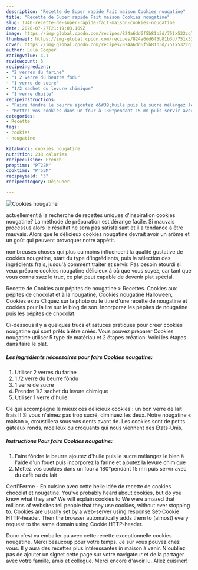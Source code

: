 ```yaml
---
description: "Recette de Super rapide Fait maison Cookies nougatine"
title: "Recette de Super rapide Fait maison Cookies nougatine"
slug: 1740-recette-de-super-rapide-fait-maison-cookies-nougatine
date: 2020-07-27T21:19:03.169Z
image: https://img-global.cpcdn.com/recipes/824a6dd6f5b81b3d/751x532cq70/cookies-nougatine-photo-principale-de-la-recette.jpg
thumbnail: https://img-global.cpcdn.com/recipes/824a6dd6f5b81b3d/751x532cq70/cookies-nougatine-photo-principale-de-la-recette.jpg
cover: https://img-global.cpcdn.com/recipes/824a6dd6f5b81b3d/751x532cq70/cookies-nougatine-photo-principale-de-la-recette.jpg
author: Lula Cooper
ratingvalue: 4.1
reviewcount: 3
recipeingredient:
- "2 verres du farine"
- "1 2 verre du beurre fndu"
- "1 verre de sucre"
- "1/2 sachet du levure chimique"
- "1 verre dhuile"
recipeinstructions:
- "Faire fôndre le beurre ajoutez d&#39;huile puis le sucre mélangez le bien à l&#39;aide d&#39;un fouet puis incorporez la farine et ajoutez la levure chimique"
- "Mettez vos cookies dans un four à 180°pendant 15 mn puis servir avec du café ou du lait"
categories:
- Recette
tags:
- cookies
- nougatine

katakunci: cookies nougatine 
nutrition: 238 calories
recipecuisine: French
preptime: "PT22M"
cooktime: "PT55M"
recipeyield: "3"
recipecategory: Déjeuner

---
```



![Cookies nougatine](https://img-global.cpcdn.com/recipes/824a6dd6f5b81b3d/751x532cq70/cookies-nougatine-photo-principale-de-la-recette.jpg)

actuellement à la recherche de recettes uniques d'inspiration cookies nougatine? La méthode de préparation est dérange facile. Si mauvais processus alors le résultat ne sera pas satisfaisant et il a tendance à être mauvais. Alors que le délicieux cookies nougatine devrait avoir un arôme et un goût qui peuvent provoquer notre appétit.

nombreuses choses qui plus ou moins influencent la qualité gustative de cookies nougatine, start du type d'ingrédients, puis la sélection des ingrédients frais, jusqu'à comment traiter et servir. Pas besoin étourdi si veux prépare cookies nougatine délicieux à où que vous soyez, car tant que vous connaissez le truc, ce plat peut capable de devenir plat spécial.

Recette de Cookies aux pépites de nougatine &gt; Recettes. Cookies aux pépites de chocolat et à la nougatine, Cookies nougatine Halloween, Cookies extra Cliquez sur la photo ou le titre d&#39;une recette de nougatine et cookies pour la lire sur le blog de son. Incorporez les pépites de nougatine puis les pépites de chocolat.


Ci-dessous il y a quelques trucs et astuces pratiques pour créer cookies nougatine qui sont prêts à être créés. Vous pouvez préparer Cookies nougatine utiliser 5 type de matériau et 2 étapes création. Voici les étapes dans faire le plat.

<!--inarticleads1-->

##### Les ingrédients nécessaires pour faire Cookies nougatine:

1. Utiliser 2 verres du farine
1.  1 /2 verre du beurre fôndu
1.  1 verre de sucre
1. Prendre 1/2 sachet du levure chimique
1. Utiliser 1 verre d&#39;huile


Ce qui accompagne le mieux ces délicieux cookies : un bon verre de lait frais !! Si vous n&#39;aimez pas trop sucré, diminuez les deux. Notre nougatine « maison », croustillera sous vos dents avant de. Les cookies sont de petits gâteaux ronds, moelleux ou croquants qui nous viennent des Etats-Unis. 

<!--inarticleads2-->

##### Instructions Pour faire Cookies nougatine:

1. Faire fôndre le beurre ajoutez d&#39;huile puis le sucre mélangez le bien à l&#39;aide d&#39;un fouet puis incorporez la farine et ajoutez la levure chimique
1. Mettez vos cookies dans un four à 180°pendant 15 mn puis servir avec du café ou du lait


Certi&#39;Ferme - En cuisine avec cette belle idée de recette de cookies chocolat et nougatine. You&#39;ve probably heard about cookies, but do you know what they are? We will explain cookies to We were amazed that millions of websites tell people that they use cookies, without ever stopping to. Cookies are usually set by a web-server using response Set-Cookie HTTP-header. Then the browser automatically adds them to (almost) every request to the same domain using Cookie HTTP-header. 


Donc c'est va emballer ça avec cette recette exceptionnelle cookies nougatine. Merci beaucoup pour votre temps. Je sûr vous pouvez chez vous. Il y aura des recettes plus  intéressantes in maison à venir. N'oubliez pas de ajouter un signet cette page sur votre navigateur et de la partager avec votre famille, amis et collègue. Merci encore d'avoir lu. Allez cuisiner!
